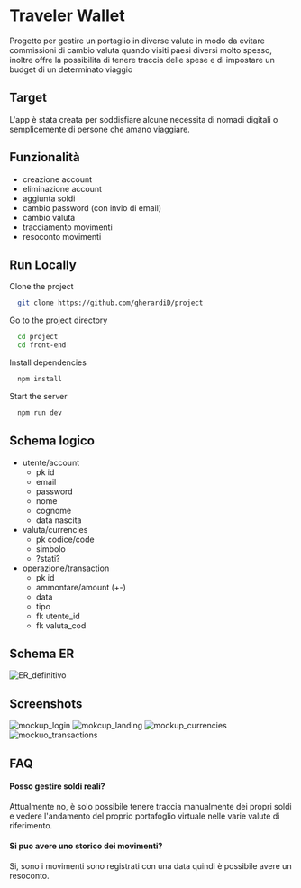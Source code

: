 
# Traveler Wallet

Progetto per gestire un portaglio in diverse valute in modo da evitare commissioni di cambio valuta quando visiti paesi diversi molto spesso, inoltre offre la possibilita di tenere traccia delle spese e di impostare un budget di un determinato viaggio




## Target
L'app è stata creata per soddisfiare alcune necessita di nomadi digitali o semplicemente di persone che amano viaggiare.
## Funzionalità

- creazione account
- eliminazione account
- aggiunta soldi
- cambio password (con invio di email)
- cambio valuta
- tracciamento movimenti
- resoconto movimenti


## Run Locally

Clone the project

```bash
  git clone https://github.com/gherardiD/project
```

Go to the project directory

```bash
  cd project
  cd front-end
```

Install dependencies

```bash
  npm install
```

Start the server

```bash
  npm run dev
```


## Schema logico
- utente/account
    - pk id    
    -  email
    -  password
    -  nome
    -  cognome
    -  data nascita
- valuta/currencies
    - pk codice/code
    - simbolo
    - ?stati?
- operazione/transaction
    - pk id
    - ammontare/amount (+-)
    - data
    - tipo
    - fk utente_id
    - fk valuta_cod
## Schema ER
![ER_definitivo](https://github.com/gherardiD/project/assets/101709520/3383e288-40c7-4d9e-a000-abf8364b779b)
## Screenshots

![mockup_login](https://github.com/gherardiD/project/assets/101709520/0d1b4c94-5221-4926-9f4b-a25968067771)
![mokcup_landing](https://github.com/gherardiD/project/assets/101709520/57c89275-844f-4efc-84a9-134853f7dec0)
![mockup_currencies](https://github.com/gherardiD/project/assets/101709520/5ed7eb2c-afb6-4ee8-9a55-71d80baadf09)
![mockuo_transactions](https://github.com/gherardiD/project/assets/101709520/de52459c-e763-492c-b7a3-59d4fd90c448)


## FAQ

#### Posso gestire soldi reali?

Attualmente no, è solo possibile tenere traccia manualmente dei propri soldi e vedere l'andamento del proprio portafoglio virtuale nelle varie valute di riferimento.

#### Si puo avere uno storico dei movimenti?

Si, sono i movimenti sono registrati con una data quindi è possibile avere un resoconto.

